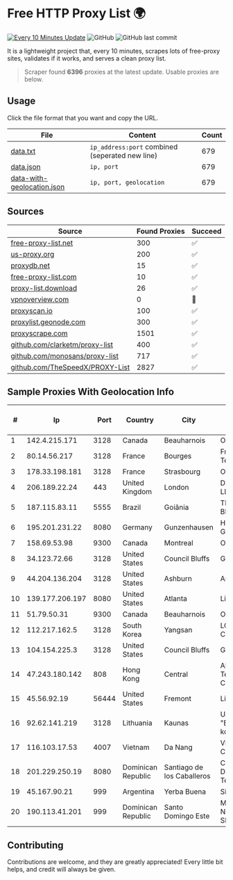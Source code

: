 
# Free HTTP Proxy List 🌍

[![Every 10 Minutes Update](https://github.com/mertguvencli/http-proxy-list/actions/workflows/main.yml/badge.svg?branch=main)](https://github.com/mertguvencli/http-proxy-list/actions/workflows/main.yml)
![GitHub](https://img.shields.io/github/license/mertguvencli/http-proxy-list)
![GitHub last commit](https://img.shields.io/github/last-commit/mertguvencli/http-proxy-list)

It is a lightweight project that, every 10 minutes, scrapes lots of free-proxy sites, validates if it works, and serves a clean proxy list.


> Scraper found **6396** proxies at the latest update. Usable proxies are below.

## Usage

Click the file format that you want and copy the URL.


|File|Content|Count|
|----|-------|-----|
|[data.txt](https://raw.githubusercontent.com/mertguvencli/http-proxy-list/main/proxy-list/data.txt)|`ip_address:port` combined (seperated new line)|679|
|[data.json](https://raw.githubusercontent.com/mertguvencli/http-proxy-list/main/proxy-list/data.json)|`ip, port`|679|
|[data-with-geolocation.json](https://raw.githubusercontent.com/mertguvencli/http-proxy-list/main/proxy-list/data-with-geolocation.json)|`ip, port, geolocation`|679|

## Sources

|Source|Found Proxies|Succeed|
|------|-------------|-------|
|[free-proxy-list.net](https://free-proxy-list.net)|300|✅|
|[us-proxy.org](https://www.us-proxy.org)|200|✅|
|[proxydb.net](http://proxydb.net)|15|✅|
|[free-proxy-list.com](https://free-proxy-list.com/?page=&port=&type%5B%5D=http&type%5B%5D=https&up_time=0&search=Search)|10|✅|
|[proxy-list.download](https://www.proxy-list.download/HTTP)|26|✅|
|[vpnoverview.com](https://vpnoverview.com/privacy/anonymous-browsing/free-proxy-servers)|0|🚫|
|[proxyscan.io](https://www.proxyscan.io)|100|✅|
|[proxylist.geonode.com](https://proxylist.geonode.com/api/proxy-list?limit=300&page=1&sort_by=lastChecked&sort_type=desc&protocols=http,https)|300|✅|
|[proxyscrape.com](https://api.proxyscrape.com/v2/?request=displayproxies&protocol=http&timeout=10000&country=all&ssl=all&anonymity=all)|1501|✅|
|[github.com/clarketm/proxy-list](https://raw.githubusercontent.com/clarketm/proxy-list/master/proxy-list-raw.txt)|400|✅|
|[github.com/monosans/proxy-list](https://raw.githubusercontent.com/monosans/proxy-list/main/proxies/http.txt)|717|✅|
|[github.com/TheSpeedX/PROXY-List](https://raw.githubusercontent.com/TheSpeedX/PROXY-List/master/http.txt)|2827|✅|


## Sample Proxies With Geolocation Info

|#|Ip|Port|Country|City|Internet Service Provider|
|-|--|----|-------|----|-------------------------|
|1|142.4.215.171|3128|Canada|Beauharnois|OVH SAS|
|2|80.14.56.217|3128|France|Bourges|France Telecom|
|3|178.33.198.181|3128|France|Strasbourg|OVH SAS|
|4|206.189.22.24|443|United Kingdom|London|DigitalOcean, LLC|
|5|187.115.83.11|5555|Brazil|Goiânia|TELEFÔNICA BRASIL S.A|
|6|195.201.231.22|8080|Germany|Gunzenhausen|Hetzner Online GmbH|
|7|158.69.53.98|9300|Canada|Montreal|OVH SAS|
|8|34.123.72.66|3128|United States|Council Bluffs|Google LLC|
|9|44.204.136.204|3128|United States|Ashburn|Amazon.com|
|10|139.177.206.197|8080|United States|Atlanta|Linode, LLC|
|11|51.79.50.31|9300|Canada|Beauharnois|OVH SAS|
|12|112.217.162.5|3128|South Korea|Yangsan|LG DACOM Corporation|
|13|104.154.225.3|3128|United States|Council Bluffs|Google LLC|
|14|47.243.180.142|808|Hong Kong|Central|Alibaba (US) Technology Co., Ltd.|
|15|45.56.92.19|56444|United States|Fremont|Linode, LLC|
|16|92.62.141.219|3128|Lithuania|Kaunas|UAB "Baltnetos komunikacijos"|
|17|116.103.17.53|4007|Vietnam|Da Nang|Viettel Corporation|
|18|201.229.250.19|8080|Dominican Republic|Santiago de los Caballeros|Compañía Dominicana de Teléfonos S. A.|
|19|45.167.90.21|999|Argentina|Yerba Buena|Sircom S.R.L.|
|20|190.113.41.201|999|Dominican Republic|Santo Domingo Este|MR Networking, SRL|



## Contributing

Contributions are welcome, and they are greatly appreciated! Every
little bit helps, and credit will always be given.

